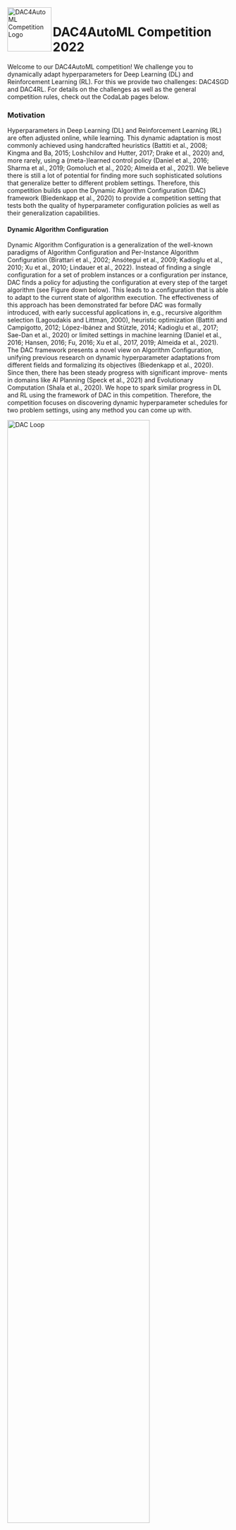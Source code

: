 <img align="left" width="100" src="logo.png" alt="DAC4AutoML Competition Logo">

# DAC4AutoML Competition 2022

Welcome to our DAC4AutoML competition! We challenge you to dynamically adapt hyperparameters for Deep Learning (DL) and Reinforcement Learning (RL). For this we provide two challenges: DAC4SGD and DAC4RL. For details on the challenges as well as the general competition rules, check out the CodaLab pages below.

### Motivation

Hyperparameters in Deep Learning (DL) and Reinforcement Learning (RL) are often adjusted online, while learning. This dynamic adaptation is most commonly achieved using handcrafted heuristics (Battiti et al., 2008; Kingma and Ba, 2015; Loshchilov and Hutter, 2017; Drake et al., 2020) and, more rarely, using a (meta-)learned control policy (Daniel et al., 2016; Sharma et al., 2019; Gomoluch et al., 2020; Almeida et al., 2021). We believe there is still a lot of potential for finding more such sophisticated solutions that generalize better to different problem settings. Therefore, this competition builds upon the Dynamic Algorithm Configuration (DAC) framework (Biedenkapp et al., 2020) to provide a competition setting that tests both the quality of hyperparameter configuration policies as well as their generalization capabilities.

#### Dynamic Algorithm Configuration

Dynamic Algorithm Configuration is a generalization of the well-known paradigms of Algorithm Configuration and Per-Instance Algorithm Configuration (Birattari et al., 2002; Ansótegui et al., 2009; Kadioglu et al., 2010; Xu et al., 2010; Lindauer et al., 2022). Instead of finding a single configuration for a set of problem instances or a configuration per instance, DAC finds a policy for adjusting the configuration at every step of the target algorithm (see Figure down below). This leads to a configuration that is able to adapt to the current state of algorithm execution. The effectiveness of this approach has been demonstrated far before DAC was formally introduced, with early successful applications in, e.g., recursive algorithm selection (Lagoudakis and Littman, 2000), heuristic optimization (Battiti and Campigotto, 2012; López-Ibánez and Stützle, 2014; Kadioglu et al., 2017; Sae-Dan et al., 2020) or limited settings in machine learning (Daniel et al., 2016; Hansen, 2016; Fu, 2016; Xu et al., 2017, 2019; Almeida et al., 2021). The DAC framework presents a novel view on Algorithm Configuration, unifying previous research on dynamic hyperparameter adaptations from different fields and formalizing its objectives (Biedenkapp et al., 2020). Since then, there has been steady progress with significant improve- ments in domains like AI Planning (Speck et al., 2021) and Evolutionary Computation (Shala et al., 2020). We hope to spark similar progress in DL and RL using the framework of DAC in this competition. Therefore, the competition focuses on discovering dynamic hyperparameter schedules for two problem settings, using any method you can come up with.

<img align="center" width="80%" src="dacloop.png" alt="DAC Loop">

### Challenge: DAC4SGD

While DAC has been applied to Computer Vision problems before (Daniel et al., 2016; Xu et al., 2017; Almeida et al., 2021), the research thus far has yet to yield practical online hyperparameter adaptation policies. Furthermore, the associated code often has not even been released and the experimental setups have been hard to replicate from the papers alone. In short, the challenge can be described as follows:

- Goal: Dynamically adapt the learning rate of the SGD optimizer
- Based on the extended version of the SGDBenchmark included in DACBench.
- Provided baselines: Static learning rate, cosine annealing (Loshchilov and Hutter, 2017), reduce learning rate on pleateu (Pytorch; Paszke et al., 2019) and a basic RL agent.
- CodaLab competition page: TODO

### Challenge: DAC4RL

In Reinforcement Learning, dynamic configuration is common but does not currently target transfer or generalization (Jaderberg et al., 2017; Parker-Holder et al., 2020; Awad et al., 2021) either across variations of the same environment or across different environments. As a first step towards tackling this challenge, we will provide variations of five environments through different contexts for the CARL environments (Benjamins et al., 2021). Different contexts would then represent different train and test settings on which the participants’ approaches would be tested. This would explicitly encourage better transfer of hyperparameters between different contexts as envisioned in Kirk et al. (2021) and further progress on the DAC for RL state-of-the-art. In short, the challenge can be described as follows:

- Goal: Dynamically adapt the hyperparameter configuration of a stable_baselines3 agent
- Based on 5 CARL environments
- Provided baselines: Static configurations and learned configuration schedule found by state-of-the-art AutoRL tool PB2 (Parker-Holder et al., 2020)
- CodaLab competition page: TODO

### Awards

We will provide you with certificates of participation (physical as well as digital), including your placement and medals for the top 3 teams of each track. Further prizes for the top 3 teams are copies of the AutoML book signed by the editors. These teams will also receive monetary prizes sponsored by ChaLearn:

- 250$ for first place
- 150$ for second
- 100$ for third

### Organizers
The DAC4AutoML competition is organized by the [AutoML Freiburg-Hannover group](automl.org).

<div>
<figure class="image">
    <img src="theresa.jpg" width="150" height="200">
    <font size="2">
    <figcaption> <a href= "https://www.tnt.uni-hannover.de/staff/eimer/">Theresa Eimer </a> 
    </figcaption>
    </font>
</figure>
<figure>
    <img src="raghu.jpg" width="175" height="200">
    <font size="2">
    <figcaption> <a href= "https://www.tnt.uni-hannover.de/staff/eimer/">Raghu Rajan </a> 
    </figcaption>
    </font>
</figure>
    <figure>
    <img src="aditya.jpg" width="150" height="200">
    <font size="2">
    <figcaption> <a href= "https://www.tnt.uni-hannover.de/staff/mohan/">Aditya Mohan </a> 
    </figcaption>
    </font>
</figure>
</div>


<figure>
    <img src="goktug.jpeg" width="150" height="200">
    <figcaption class="figure-caption text-center"> <a href= "https://www.tnt.uni-hannover.de/staff/eimer/">Göktuğ Karakaşlı</a> 
    </figcaption>
</figure>

<div>
<figure>
    <img src="carolin.jpg" width="150" height="200">
    <figcaption> <a href= "https://www.tnt.uni-hannover.de/staff/benjamin/">Carolin Benjamins </a> 
    </figcaption>
</figure>
    
<figure>
    <img src="steven.jpg" width="150" height="200">
    <font size="2">
    <figcaption class="figure-caption text-center"> <a href= "https://www.tnt.uni-hannover.de/staff/mohan/">Steven Adriaensen </a> 
    </figcaption>
    </font>
</figure>
</div>

<div>
<figure>
    <img src="frank.jpg" width="180" height="200">
    <font size="2">
    <figcaption> <a href= "https://www.tnt.uni-hannover.de/staff/eimer/">Frank Hutter </a> 
    </figcaption>
    </font>
</figure>
<figure>
    <img src="marius.jpg" width="150" height="200">
    <font size="2">
    <figcaption> <a href= "https://www.tnt.uni-hannover.de/staff/lindauer/">Marius Lindauer </a> 
    </figcaption>
    </font>
</figure>
</div>
